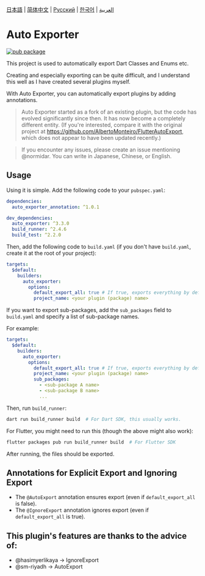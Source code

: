 [日本語](./doc/ja.md) | [简体中文](./doc/zh.md) | [Русский](./doc/ru.md) | [한국어](./doc/ko.md) | [العربية](./doc/ar.md)

# Auto Exporter

[![pub package](https://img.shields.io/pub/v/auto_exporter.svg)](https://pub.dev/packages/auto_exporter)

This project is used to automatically export Dart Classes and Enums etc.

Creating and especially exporting can be quite difficult, and I understand this well as I have created several plugins myself.

With Auto Exporter, you can automatically export plugins by adding annotations.

> Auto Exporter started as a fork of an existing plugin, but the code has evolved significantly since then. It has now become a completely different entity. (If you're interested, compare it with the original project at https://github.com/AlbertoMonteiro/FlutterAutoExport, which does not appear to have been updated recently.)

> If you encounter any issues, please create an issue mentioning @normidar. You can write in Japanese, Chinese, or English.

## Usage

Using it is simple. Add the following code to your `pubspec.yaml`:

```yaml
dependencies:
  auto_exporter_annotation: ^1.0.1

dev_dependencies:
  auto_exporter: ^3.3.0
  build_runner: ^2.4.6
  build_test: ^2.2.0
```

Then, add the following code to `build.yaml` (if you don't have `build.yaml`, create it at the root of your project):

```yaml
targets:
  $default:
    builders:
      auto_exporter:
        options:
          default_export_all: true # If true, exports everything by default; if false, only specific files are exported
          project_name: <your plugin (package) name>
```

If you want to export sub-packages, add the `sub_packages` field to `build.yaml` and specify a list of sub-package names.

For example:

```yaml
targets:
  $default:
    builders:
      auto_exporter:
        options:
          default_export_all: true # If true, exports everything by default; if false, only specific files are exported
          project_name: <your plugin (package) name>
          sub_packages:
            - <sub-package A name>
            - <sub-package B name>
            ...
```

Then, run `build_runner`:

```sh
dart run build_runner build  # For Dart SDK, this usually works.
```

For Flutter, you might need to run this (though the above might also work):

```sh
flutter packages pub run build_runner build  # For Flutter SDK
```

After running, the files should be exported.

## Annotations for Explicit Export and Ignoring Export

- The `@AutoExport` annotation ensures export (even if `default_export_all` is false).
- The `@IgnoreExport` annotation ignores export (even if `default_export_all` is true).

## This plugin's features are thanks to the advice of:

- @hasimyerlikaya -> IgnoreExport
- @sm-riyadh -> AutoExport

